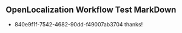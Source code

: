 ## OpenLocalization Workflow Test MarkDown
* 840e9f1f-7542-4682-90dd-f49007ab3704 thanks!

<!--HONumber=Jul16_HO3-->


